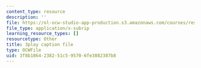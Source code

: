 ```yaml
---
content_type: resource
description: ''
file: https://ol-ocw-studio-app-production.s3.amazonaws.com/courses/res-3-002-collaborative-design-and-creative-expression-with-arduino-microcontrollers-january-iap-2017/3f8b1864238251c595706fe3882387b8_uPoKChMBeQY.vtt
file_type: application/x-subrip
learning_resource_types: []
resourcetype: Other
title: 3play caption file
type: OCWFile
uid: 3f8b1864-2382-51c5-9570-6fe3882387b8
---
```

